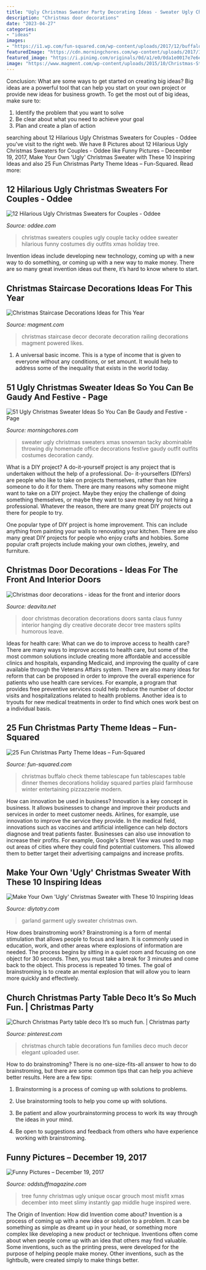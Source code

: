 ```yaml
---
title: "Ugly Christmas Sweater Party Decorating Ideas - Sweater Ugly Christmas Sweaters Xmas Snowman Tacky Abominable Throwing Diy Homemade Office Decorations Festive Gaudy Outfit Outfits Costumes Decoration Candy"
description: "Christmas door decorations"
date: "2023-04-27"
categories:
- "ideas"
images:
- "https://i1.wp.com/fun-squared.com/wp-content/uploads/2017/12/buffalo-check-tablescape-christmas.jpg?resize=683%2C1024&amp;ssl=1"
featuredImage: "https://cdn.morningchores.com/wp-content/uploads/2017/10/ugs41.jpg"
featured_image: "https://i.pinimg.com/originals/0d/a1/e0/0da1e0017e7e6e2be7e9989616db813b.jpg"
image: "https://www.magment.com/wp-content/uploads/2015/10/Christmas-Staircase-Decoration-20.jpg"
---
```



Conclusion: What are some ways to get started on creating big ideas?
Big ideas are a powerful tool that can help you start on your own project or provide new ideas for business growth. To get the most out of big ideas, make sure to:
1. Identify the problem that you want to solve
2. Be clear about what you need to achieve your goal
3. Plan and create a plan of action

	

		
searching about 12 Hilarious Ugly Christmas Sweaters for Couples - Oddee you've visit to the right web. We have 8 Pictures about 12 Hilarious Ugly Christmas Sweaters for Couples - Oddee like Funny Pictures – December 19, 2017, Make Your Own &#039;Ugly&#039; Christmas Sweater with These 10 Inspiring Ideas and also 25 Fun Christmas Party Theme Ideas – Fun-Squared. Read more:
		
    
## 12 Hilarious Ugly Christmas Sweaters For Couples - Oddee

<img loading=lazy src="https://www.oddee.com/wp-content/uploads/_media/imgs/articles2/a99916_xmas-sweaters-couple_1.jpg" onerror="this.onerror=null;this.src='https://tse1.mm.bing.net/th?id=OIP.Xs5-kgcWlrN1mZ2U_srROQHaJ4&amp;pid=15.1';" alt="12 Hilarious Ugly Christmas Sweaters for Couples - Oddee">

_Source: oddee.com_

>christmas sweaters couples ugly couple tacky oddee sweater hilarious funny costumes diy outfits xmas holiday tree. 

	

Invention ideas include developing new technology, coming up with a new way to do something, or coming up with a new way to make money. There are so many great invention ideas out there, it’s hard to know where to start.

    
## Christmas Staircase Decorations Ideas For This Year

<img loading=lazy src="https://www.magment.com/wp-content/uploads/2015/10/Christmas-Staircase-Decoration-20.jpg" onerror="this.onerror=null;this.src='https://tse3.mm.bing.net/th?id=OIP.tux59t0sMsP6lMG77hkmtQHaLI&amp;pid=15.1';" alt="Christmas Staircase Decorations Ideas for This Year">

_Source: magment.com_

>christmas staircase decor decorate decoration railing decorations magment powered likes. 

	

1. A universal basic income. This is a type of income that is given to everyone without any conditions, or set amount. It would help to address some of the inequality that exists in the world today.

    
## 51 Ugly Christmas Sweater Ideas So You Can Be Gaudy And Festive - Page

<img loading=lazy src="https://cdn.morningchores.com/wp-content/uploads/2017/10/ugs41.jpg" onerror="this.onerror=null;this.src='https://tse3.mm.bing.net/th?id=OIP.EsJYhGZikLTeuxswXtr3GQHaNK&amp;pid=15.1';" alt="51 Ugly Christmas Sweater Ideas So You Can Be Gaudy and Festive - Page">

_Source: morningchores.com_

>sweater ugly christmas sweaters xmas snowman tacky abominable throwing diy homemade office decorations festive gaudy outfit outfits costumes decoration candy. 

	

What is a DIY project?
A do-it-yourself project is any project that is undertaken without the help of a professional. Do- it-yourselfers (DIYers) are people who like to take on projects themselves, rather than hire someone to do it for them.
There are many reasons why someone might want to take on a DIY project. Maybe they enjoy the challenge of doing something themselves, or maybe they want to save money by not hiring a professional. Whatever the reason, there are many great DIY projects out there for people to try.

One popular type of DIY project is home improvement. This can include anything from painting your walls to renovating your kitchen. There are also many great DIY projects for people who enjoy crafts and hobbies. Some popular craft projects include making your own clothes, jewelry, and furniture.

    
## Christmas Door Decorations - Ideas For The Front And Interior Doors

<img loading=lazy src="https://deavita.net/wp-content/uploads/2015/11/christmas-door-decorations-hanging-decoration-ideas-Santa-Claus.jpg" onerror="this.onerror=null;this.src='https://tse1.mm.bing.net/th?id=OIP.L5AntrGJ-xbAkQ0XlVfGdgHaJ4&amp;pid=15.1';" alt="Christmas door decorations - ideas for the front and interior doors">

_Source: deavita.net_

>door christmas decoration decorations doors santa claus funny interior hanging diy creative decorate decor tree masters splits humorous leave. 

	

Ideas for health care: What can we do to improve access to health care?
There are many ways to improve access to health care, but some of the most common solutions include creating more affordable and accessible clinics and hospitals, expanding Medicaid, and improving the quality of care available through the Veterans Affairs system. There are also many ideas for reform that can be proposed in order to improve the overall experience for patients who use health care services. For example, a program that provides free preventive services could help reduce the number of doctor visits and hospitalizations related to health problems. Another idea is to tryouts for new medical treatments in order to find which ones work best on a individual basis.

    
## 25 Fun Christmas Party Theme Ideas – Fun-Squared

<img loading=lazy src="https://i1.wp.com/fun-squared.com/wp-content/uploads/2017/12/buffalo-check-tablescape-christmas.jpg?resize=683%2C1024&amp;ssl=1" onerror="this.onerror=null;this.src='https://tse3.mm.bing.net/th?id=OIP.yF0txL-IE7yOBsTESmCQLgHaLG&amp;pid=15.1';" alt="25 Fun Christmas Party Theme Ideas – Fun-Squared">

_Source: fun-squared.com_

>christmas buffalo check theme tablescape fun tablescapes table dinner themes decorations holiday squared parties plaid farmhouse winter entertaining pizzazzerie modern. 

	

How can innovation be used in business?
Innovation is a key concept in business. It allows businesses to change and improve their products and services in order to meet customer needs. Airlines, for example, use innovation to improve the service they provide. In the medical field, innovations such as vaccines and artificial intelligence can help doctors diagnose and treat patients faster. Businesses can also use innovation to increase their profits. For example, Google's Street View was used to map out areas of cities where they could find potential customers. This allowed them to better target their advertising campaigns and increase profits.

    
## Make Your Own &#039;Ugly&#039; Christmas Sweater With These 10 Inspiring Ideas

<img loading=lazy src="http://diytotry.com/wp-content/uploads/2015/11/Garland-Garment.jpg" onerror="this.onerror=null;this.src='https://tse3.mm.bing.net/th?id=OIP.n8LRtEuGpeIKvCqQU3ouJwHaJ4&amp;pid=15.1';" alt="Make Your Own &#039;Ugly&#039; Christmas Sweater with These 10 Inspiring Ideas">

_Source: diytotry.com_

>garland garment ugly sweater christmas own. 

	

How does brainstroming work?
Brainstroming is a form of mental stimulation that allows people to focus and learn. It is commonly used in education, work, and other areas where explosions of information are needed. The process begins by sitting in a quiet room and focusing on one object for 30 seconds. Then, you must take a break for 3 minutes and come back to the object. This process is repeated 10 times. The goal of brainstroming is to create an mental explosion that will allow you to learn more quickly and effectively.

    
## Church Christmas Party Table Deco It’s So Much Fun. | Christmas Party

<img loading=lazy src="https://i.pinimg.com/originals/0d/a1/e0/0da1e0017e7e6e2be7e9989616db813b.jpg" onerror="this.onerror=null;this.src='https://tse4.mm.bing.net/th?id=OIP.qNWhrbRAy4mmUtnxl9AhLwHaJ4&amp;pid=15.1';" alt="Church Christmas Party table deco It’s so much fun. | Christmas party">

_Source: pinterest.com_

>christmas church table decorations fun families deco much decor elegant uploaded user. 

	

How to do brainstroming?
There is no one-size-fits-all answer to how to do brainstroming, but there are some common tips that can help you achieve better results. Here are a few tips:
1. Brainstorming is a process of coming up with solutions to problems.

2. Use brainstorming tools to help you come up with solutions.

3. Be patient and allow yourbrainstorming process to work its way through the ideas in your mind.

4. Be open to suggestions and feedback from others who have experience working with brainstroming.

    
## Funny Pictures – December 19, 2017

<img loading=lazy src="https://oddstuffmagazine.com/wp-content/uploads/2017/12/ugly-misfit-tree.jpg" onerror="this.onerror=null;this.src='https://tse3.mm.bing.net/th?id=OIP.2OiPMkdLk0I21Xbl5QKy4wHaJ4&amp;pid=15.1';" alt="Funny Pictures – December 19, 2017">

_Source: oddstuffmagazine.com_

>tree funny christmas ugly unique oscar grouch most misfit xmas december into meet slimy instantly gap middle huge inspired were. 

	

The Origin of Invention: How did Invention come about?
Invention is a process of coming up with a new idea or solution to a problem. It can be something as simple as dreamt up in your head, or something more complex like developing a new product or technique. Inventions often come about when people come up with an idea that others may find valuable. Some inventions, such as the printing press, were developed for the purpose of helping people make money. Other inventions, such as the lightbulb, were created simply to make things better.

